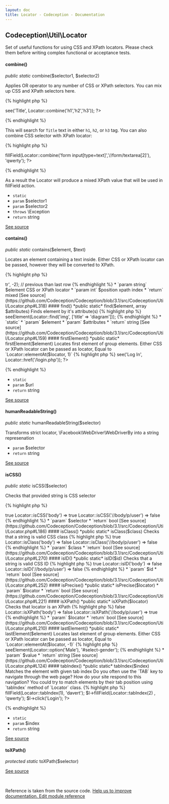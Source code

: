 ```yaml
---
layout: doc
title: Locator - Codeception - Documentation
---
```



## Codeception\Util\Locator



Set of useful functions for using CSS and XPath locators.
Please check them before writing complex functional or acceptance tests.



#### combine()

 *public static* combine($selector1, $selector2) 

Applies OR operator to any number of CSS or XPath selectors.
You can mix up CSS and XPath selectors here.

{% highlight php %}

<?php
use \Codeception\Util\Locator;

$I->see('Title', Locator::combine('h1','h2','h3'));
?>

{% endhighlight %}

This will search for `Title` text in either `h1`, `h2`, or `h3` tag.
You can also combine CSS selector with XPath locator:

{% highlight php %}

<?php
use \Codeception\Util\Locator;

$I->fillField(Locator::combine('form input[type=text]','//form/textarea[2]'), 'qwerty');
?>

{% endhighlight %}

As a result the Locator will produce a mixed XPath value that will be used in fillField action.
 * `static` 
 * `param` $selector1
 * `param` $selector2
 * `throws` \Exception
 * `return` string

[See source](https://github.com/Codeception/Codeception/blob/3.1/src/Codeception/Util/Locator.php#L50)

#### contains()

 *public static* contains($element, $text) 

Locates an element containing a text inside.
Either CSS or XPath locator can be passed, however they will be converted to XPath.

{% highlight php %}

<?php
use Codeception\Util\Locator;

Locator::contains('label', 'Name'); // label containing name
Locator::contains('div[@contenteditable=true]', 'hello world');

{% endhighlight %}

 * `param` $element
 * `param` $text
 * `return` string

[See source](https://github.com/Codeception/Codeception/blob/3.1/src/Codeception/Util/Locator.php#L292)

#### elementAt()

 *public static* elementAt($element, $position) 

Locates element at position.
Either CSS or XPath locator can be passed as locator,
position is an integer. If a negative value is provided, counting starts from the last element.
First element has index 1

{% highlight php %}

<?php
use Codeception\Util\Locator;

Locator::elementAt('//table/tr', 2); // second row
Locator::elementAt('//table/tr', -1); // last row
Locator::elementAt('table#grind>tr', -2); // previous than last row

{% endhighlight %}

 * `param string` $element CSS or XPath locator
 * `param int` $position xpath index
 * `return` mixed

[See source](https://github.com/Codeception/Codeception/blob/3.1/src/Codeception/Util/Locator.php#L318)

#### find()

 *public static* find($element, array $attributes) 

Finds element by it's attribute(s)

{% highlight php %}

<?php
use \Codeception\Util\Locator;

$I->seeElement(Locator::find('img', ['title' => 'diagram']));

{% endhighlight %}
 * `static` 
 * `param` $element
 * `param` $attributes
 * `return` string

[See source](https://github.com/Codeception/Codeception/blob/3.1/src/Codeception/Util/Locator.php#L159)

#### firstElement()

 *public static* firstElement($element) 

Locates first element of group elements.
Either CSS or XPath locator can be passed as locator,
Equal to `Locator::elementAt($locator, 1)`

{% highlight php %}

<?php
use Codeception\Util\Locator;

Locator::firstElement('//table/tr');

{% endhighlight %}

 * `param` $element
 * `return` mixed

[See source](https://github.com/Codeception/Codeception/blob/3.1/src/Codeception/Util/Locator.php#L348)

#### href()

 *public static* href($url) 

Matches the *a* element with given URL

{% highlight php %}

<?php
use \Codeception\Util\Locator;

$I->see('Log In', Locator::href('/login.php'));
?>

{% endhighlight %}
 * `static` 
 * `param` $url
 * `return` string

[See source](https://github.com/Codeception/Codeception/blob/3.1/src/Codeception/Util/Locator.php#L79)

#### humanReadableString()

 *public static* humanReadableString($selector) 

Transforms strict locator, \Facebook\WebDriver\WebDriverBy into a string represenation

 * `param` $selector
 * `return` string

[See source](https://github.com/Codeception/Codeception/blob/3.1/src/Codeception/Util/Locator.php#L381)

#### isCSS()

 *public static* isCSS($selector) 

Checks that provided string is CSS selector

{% highlight php %}

<?php
Locator::isCSS('#user .hello') => true
Locator::isCSS('body') => true
Locator::isCSS('//body/p/user') => false

{% endhighlight %}

 * `param` $selector
 * `return` bool

[See source](https://github.com/Codeception/Codeception/blob/3.1/src/Codeception/Util/Locator.php#L186)

#### isClass()

 *public static* isClass($class) 

Checks that a string is valid CSS class

{% highlight php %}

<?php
Locator::isClass('.hello') => true
Locator::isClass('body') => false
Locator::isClass('//body/p/user') => false

{% endhighlight %}

 * `param` $class
 * `return` bool

[See source](https://github.com/Codeception/Codeception/blob/3.1/src/Codeception/Util/Locator.php#L270)

#### isID()

 *public static* isID($id) 

Checks that a string is valid CSS ID

{% highlight php %}

<?php
Locator::isID('#user') => true
Locator::isID('body') => false
Locator::isID('//body/p/user') => false

{% endhighlight %}

 * `param` $id
 * `return` bool

[See source](https://github.com/Codeception/Codeception/blob/3.1/src/Codeception/Util/Locator.php#L252)

#### isPrecise()

 *public static* isPrecise($locator) 

 * `param` $locator
 * `return` bool

[See source](https://github.com/Codeception/Codeception/blob/3.1/src/Codeception/Util/Locator.php#L221)

#### isXPath()

 *public static* isXPath($locator) 

Checks that locator is an XPath

{% highlight php %}

<?php
Locator::isXPath('#user .hello') => false
Locator::isXPath('body') => false
Locator::isXPath('//body/p/user') => true

{% endhighlight %}

 * `param` $locator
 * `return` bool

[See source](https://github.com/Codeception/Codeception/blob/3.1/src/Codeception/Util/Locator.php#L210)

#### lastElement()

 *public static* lastElement($element) 

Locates last element of group elements.
Either CSS or XPath locator can be passed as locator,
Equal to `Locator::elementAt($locator, -1)`

{% highlight php %}

<?php
use Codeception\Util\Locator;

Locator::lastElement('//table/tr');

{% endhighlight %}

 * `param` $element
 * `return` mixed

[See source](https://github.com/Codeception/Codeception/blob/3.1/src/Codeception/Util/Locator.php#L369)

#### option()

 *public static* option($value) 

Matches option by text:

{% highlight php %}

<?php
use Codeception\Util\Locator;

$I->seeElement(Locator::option('Male'), '#select-gender');

{% endhighlight %}

 * `param` $value
 * `return` string

[See source](https://github.com/Codeception/Codeception/blob/3.1/src/Codeception/Util/Locator.php#L124)

#### tabIndex()

 *public static* tabIndex($index) 

Matches the element with given tab index

Do you often use the `TAB` key to navigate through the web page? How do your site respond to this navigation?
You could try to match elements by their tab position using `tabIndex` method of `Locator` class.
{% highlight php %}

<?php
use \Codeception\Util\Locator;

$I->fillField(Locator::tabIndex(1), 'davert');
$I->fillField(Locator::tabIndex(2) , 'qwerty');
$I->click('Login');
?>

{% endhighlight %}
 * `static` 
 * `param` $index
 * `return` string

[See source](https://github.com/Codeception/Codeception/blob/3.1/src/Codeception/Util/Locator.php#L105)

#### toXPath()

 *protected static* toXPath($selector) 

[See source](https://github.com/Codeception/Codeception/blob/3.1/src/Codeception/Util/Locator.php#L129)

<p>&nbsp;</p><div class="alert alert-warning">Reference is taken from the source code. <a href="https://github.com/Codeception/Codeception/blob/3.1/src//Codeception/Util/Locator.php">Help us to improve documentation. Edit module reference</a></div>
